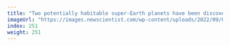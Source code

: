 ```yaml
---
title: "Two potentially habitable super-Earth planets have been discovered"
imageUrl: "https://images.newscientist.com/wp-content/uploads/2022/09/07141923/SEI_123721260.jpg?width=600"
index: 251
weight: 251
---
```

